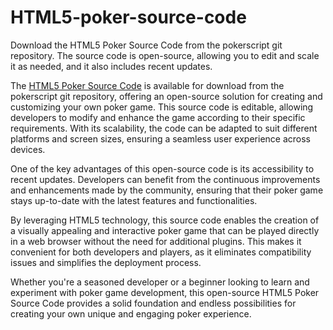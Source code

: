 # HTML5-poker-source-code
Download the HTML5 Poker Source Code from the pokerscript git repository. The source code is open-source, allowing you to edit and scale it as needed, and it also includes recent updates.

The [HTML5 Poker Source Code](https://www.pokerscript.net/HTML5-poker-source-code.html) is available for download from the pokerscript git repository, offering an open-source solution for creating and customizing your own poker game. This source code is editable, allowing developers to modify and enhance the game according to their specific requirements. With its scalability, the code can be adapted to suit different platforms and screen sizes, ensuring a seamless user experience across devices.

One of the key advantages of this open-source code is its accessibility to recent updates. Developers can benefit from the continuous improvements and enhancements made by the community, ensuring that their poker game stays up-to-date with the latest features and functionalities.

By leveraging HTML5 technology, this source code enables the creation of a visually appealing and interactive poker game that can be played directly in a web browser without the need for additional plugins. This makes it convenient for both developers and players, as it eliminates compatibility issues and simplifies the deployment process.

Whether you're a seasoned developer or a beginner looking to learn and experiment with poker game development, this open-source HTML5 Poker Source Code provides a solid foundation and endless possibilities for creating your own unique and engaging poker experience.
